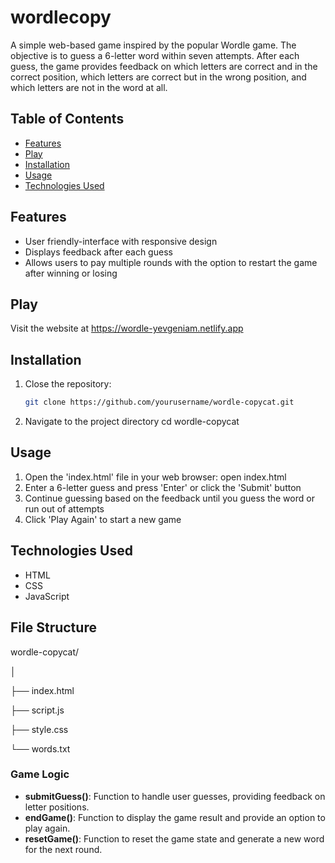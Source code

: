 # wordlecopy

A simple web-based game inspired by the popular Wordle game. The objective is to guess a 6-letter word within seven attempts. After each guess, the game provides feedback on which letters are correct and in the correct position, which letters are correct but in the wrong position, and which letters are not in the word at all.

## Table of Contents

- [Features](#features)
- [Play](#play)
- [Installation](#installation)
- [Usage](#usage)
- [Technologies Used](#technologies-used)

## Features
- User friendly-interface with responsive design
- Displays feedback after each guess
- Allows users to pay multiple rounds with the option to restart the game after winning or losing

## Play
Visit the website at https://wordle-yevgeniam.netlify.app

## Installation
1. Close the repository:
   ```bash
   git clone https://github.com/yourusername/wordle-copycat.git
2. Navigate to the project directory
   cd wordle-copycat

## Usage
1. Open the 'index.html' file in your web browser:
   open index.html
2. Enter a 6-letter guess and press 'Enter' or click the 'Submit' button
3. Continue guessing based on the feedback until you guess the word or run out of attempts
4. Click 'Play Again' to start a new game

## Technologies Used
- HTML
- CSS
- JavaScript

## File Structure
wordle-copycat/

│

├── index.html

├── script.js

├── style.css

└── words.txt

### Game Logic
- **submitGuess()**: Function to handle user guesses, providing feedback on letter positions.
- **endGame()**: Function to display the game result and provide an option to play again.
- **resetGame()**: Function to reset the game state and generate a new word for the next round.
